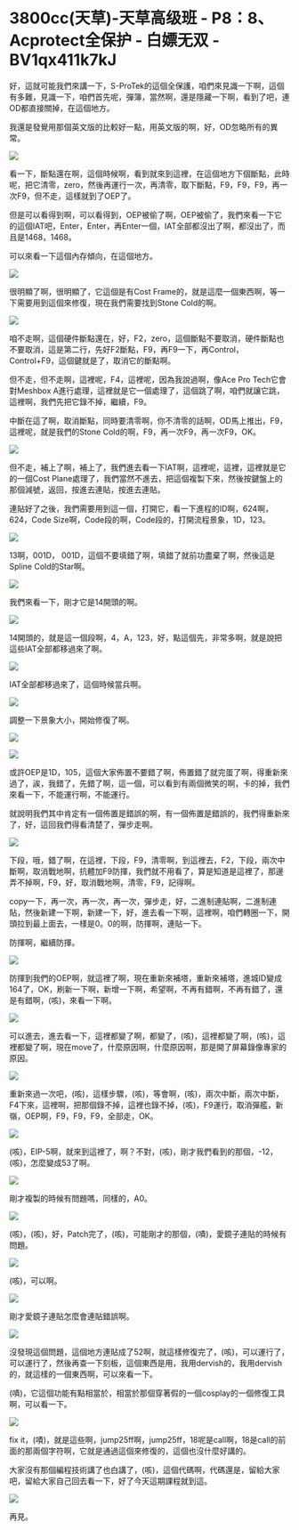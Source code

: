# 3800cc(天草)-天草高级班 - P8：8、Acprotect全保护 - 白嫖无双 - BV1qx411k7kJ

好，這就可能我們來講一下，S-ProTek的這個全保護，咱們來見識一下啊，這個有多難，見識一下，咱們首先呢，彈簿，當然啊，還是隱藏一下啊，看到了吧，連OD都直接關掉，在這個地方。

我還是發覺用那個英文版的比較好一點，用英文版的啊，好，OD忽略所有的異常。

![](img/8599c88490319ddda7b11f795f166a0c_1.png)

看一下，斷點還在啊，這個時候啊，看到就來到這裡，在這個地方下個斷點，此時呢，把它清零，zero，然後再運行一次，再清零，取下斷點，F9，F9，F9，再一次F9，但不走，這樣就到了OEP了。

但是可以看得到啊，可以看得到，OEP被偷了啊，OEP被偷了，我們來看一下它的這個IAT吧，Enter，Enter，再Enter一個，IAT全部都沒出了啊，都沒出了，而且是1468，1468。

可以來看一下這個內存傾向，在這個地方。

![](img/8599c88490319ddda7b11f795f166a0c_3.png)

很明顯了啊，很明顯了，它這個是有Cost Frame的，就是這麼一個東西啊，等一下需要用到這個來修復，現在我們需要找到Stone Cold的啊。



![](img/8599c88490319ddda7b11f795f166a0c_5.png)

咱不走啊，這個硬件斷點還在，好，F2，zero，這個斷點不要取消，硬件斷點也不要取消，這是第二行，先好F2斷點，F9，再F9一下，再Control，Control+F9，這個鍵就是了，取消它的斷點啊。

但不走，但不走啊，這裡呢，F4，這裡呢，因為我說過啊，像Ace Pro Tech它會對Meshbox A進行處理，這裡就是它一個處理了，這個跳了啊，咱們就讓它跳，這裡啊，我們先把它錄不掉，繼續，F9。

中斷在這了啊，取消斷點，同時要清零啊，你不清零的話啊，OD馬上推出，F9，這裡呢，就是我們的Stone Cold的啊，F9，再一次F9，再一次F9，OK。



![](img/8599c88490319ddda7b11f795f166a0c_7.png)

但不走，補上了啊，補上了，我們進去看一下IAT啊，這裡呢，這裡，這裡就是它的一個Cost Plane處理了，我們當然不進去，把這個複製下來，然後按鍵盤上的那個減號，返回，按進去連貼，按進去連貼。

連貼好了之後，我們需要用到這一個，打開它，看一下進程的ID啊，624啊，624，Code Size啊，Code段的啊，Code段的，打開流程景象，1D，123。



![](img/8599c88490319ddda7b11f795f166a0c_9.png)

13啊，001D， 001D，這個不要填錯了啊，填錯了就前功盡棄了啊，然後這是Spline Cold的Star啊。



![](img/8599c88490319ddda7b11f795f166a0c_11.png)

我們來看一下，剛才它是14開頭的啊。

![](img/8599c88490319ddda7b11f795f166a0c_13.png)

14開頭的，就是這一個段啊，4，A，123，好，點這個先，非常多啊，就是說把這些IAT全部都移過來了啊。



![](img/8599c88490319ddda7b11f795f166a0c_15.png)

IAT全部都移過來了，這個時候當兵啊。

![](img/8599c88490319ddda7b11f795f166a0c_17.png)

調整一下景象大小，開始修復了啊。

![](img/8599c88490319ddda7b11f795f166a0c_19.png)

![](img/8599c88490319ddda7b11f795f166a0c_20.png)

或許OEP是1D，105，這個大家佈置不要錯了啊，佈置錯了就完蛋了啊，得重新來過了，誒，我錯了，先錯了啊，這一個，可以看到有兩個微笑的啊，卡的掉，我們來看一下，不能運行啊，不能運行。

就說明我們其中肯定有一個佈置是錯誤的啊，有一個佈置是錯誤的，我們得重新來了，好，這回我們得看清楚了，彈步走啊。



![](img/8599c88490319ddda7b11f795f166a0c_22.png)

下段，哦，錯了啊，在這裡，下段，F9，清零啊，到這裡去，F2，下段，兩次中斷啊，取消戰地啊，抗體加F9防揮，我們就不用看了，算是知道是這裡了，那邊弄不掉啊，F9，好，取消戰地啊，清零，F9，記得啊。

copy一下，再一次，再一次，再一次，彈步走，好，二進制連貼啊，二進制連貼，然後新建一下啊，新建一下，好，進去看一下啊，這裡啊，咱們轉圈一下，開頭拉到最上面去，一樣是0。0的啊，防揮啊，連貼一下。

防揮啊，繼續防揮。

![](img/8599c88490319ddda7b11f795f166a0c_24.png)

防揮到我們的OEP啊，就這裡了啊，現在重新來補塔，重新來補塔，進城ID變成164了，OK，刷新一下啊，新增一下啊，希望啊，不再有錯啊，不再有錯了，還是有錯啊，(咳)，來看一下啊。



![](img/8599c88490319ddda7b11f795f166a0c_26.png)

可以進去，進去看一下，這裡都變了啊，都變了，(咳)，這裡都變了啊，(咳)，這裡都變了啊，現在move了，什麼原因啊，什麼原因啊，那是開了屏幕錄像專家的原因。



![](img/8599c88490319ddda7b11f795f166a0c_28.png)

重新來過一次吧，(咳)，這樣步驟，(咳)，等會啊，(咳)，兩次中斷，兩次中斷，F4下來，這裡啊，把那個錄不掉，這裡也錄不掉，(咳)，F9運行，取消彈艦，新嶺，OEP啊，F9，F9，F9，全部走，OK。



![](img/8599c88490319ddda7b11f795f166a0c_30.png)

(咳)，EIP-5啊，就來到這裡了，啊？不對，(咳)，剛才我們看到的那個，-12，(咳)，怎麼變成53了啊。



![](img/8599c88490319ddda7b11f795f166a0c_32.png)

剛才複製的時候有問題嗎，同樣的，A0。

![](img/8599c88490319ddda7b11f795f166a0c_34.png)

(咳)，(咳)，好，Patch完了，(咳)，可能剛才的那個，(嘖)，愛鏡子連貼的時候有問題。

![](img/8599c88490319ddda7b11f795f166a0c_36.png)

(咳)，可以啊。

![](img/8599c88490319ddda7b11f795f166a0c_38.png)

剛才愛鏡子連貼怎麼會連貼錯誤啊。

![](img/8599c88490319ddda7b11f795f166a0c_40.png)

沒發現這個問題，這個地方連貼成了52啊，就這樣修復完了，(咳)，可以運行了，可以運行了，然後再查一下刻板，這個東西是用，我用dervish的，我用dervish的，就這樣的一個東西啊，可以來看一下。

(嘖)，它這個功能有點相當於，相當於那個穿著假的一個cosplay的一個修復工具啊，可以看一下。

![](img/8599c88490319ddda7b11f795f166a0c_42.png)

fix it，(嘖)，就是這些啊，jump25ff啊，jump25ff，18呢是call啊，18是call的前面的那兩個字符啊，它就是通過這個來修復的，這個也沒什麼好講的。

大家沒有那個編程技術講了也白講了，(咳)，這個代碼啊，代碼還是，留給大家吧，留給大家自己回去看一下，好了今天這期課程就到這。



![](img/8599c88490319ddda7b11f795f166a0c_44.png)

再見。